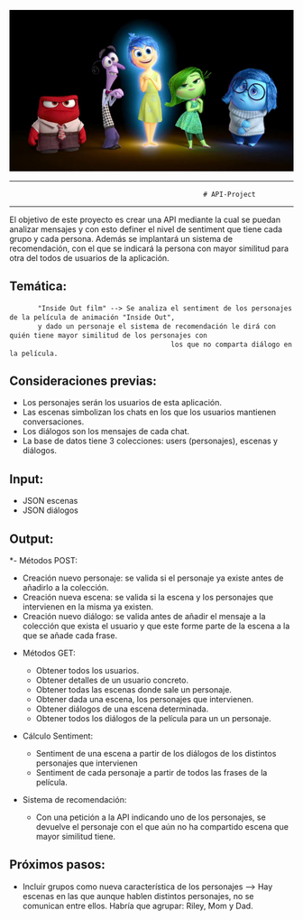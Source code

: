 ![Portada](/input/Portada.jpg)

------------------------------
                                                    # API-Project 
------------------------------

El objetivo de este proyecto es crear una API mediante la cual se puedan analizar mensajes y con esto definer el nivel de sentiment que tiene cada grupo y cada persona. Además se implantará un sistema de recomendación, con el que se indicará la persona con mayor similitud para otra del todos de usuarios de la aplicación.  


## Temática:

           "Inside Out film" --> Se analiza el sentiment de los personajes de la película de animación "Inside Out", 
           y dado un personaje el sistema de recomendación le dirá con quién tiene mayor similitud de los personajes con 
                                            los que no comparta diálogo en la película.

## Consideraciones previas:
- Los personajes serán los usuarios de esta aplicación.
- Las escenas simbolizan los chats en los que los usuarios mantienen conversaciones.
- Los diálogos son los mensajes de cada chat.
- La base de datos tiene 3 colecciones: users (personajes), escenas y diálogos.


## Input:
- JSON escenas
- JSON diálogos


## Output:
*- Métodos POST:
  * Creación nuevo personaje: se valida si el personaje ya existe antes de añadirlo a la colección.
  * Creación nueva escena: se valida si la escena y los personajes que intervienen en la misma ya existen.
  * Creación nuevo diálogo: se valida antes de añadir el mensaje a la colección que exista el usuario y que este forme parte      de la escena a la que se añade cada frase.

- Métodos GET:
  * Obtener todos los usuarios.
  * Obtener detalles de un usuario concreto.
  * Obtener todas las escenas donde sale un personaje.
  * Obtener dada una escena, los personajes que intervienen.
  * Obtener diálogos de una escena determinada.
  * Obtener todos los diálogos de la película para un un personaje.

- Cálculo Sentiment:
  * Sentiment de una escena a partir de los diálogos de los distintos personajes que intervienen
  * Sentiment de cada personaje a partir de todos las frases de la película.

- Sistema de recomendación:
  * Con una petición a la API indicando uno de los personajes, se devuelve el personaje con el que aún no ha compartido          escena que mayor similitud tiene.


## Próximos pasos:
- Incluir grupos como nueva característica de los personajes --> Hay escenas en las que aunque hablen distintos personajes, no se comunican entre ellos. Habría que agrupar: Riley, Mom y Dad.
